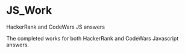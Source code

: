# JS_Work
HackerRank and CodeWars JS answers

The completed works for both HackerRank and CodeWars Javascript answers.